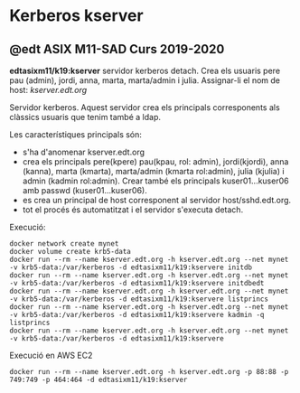 # Kerberos kserver
## @edt ASIX M11-SAD Curs 2019-2020

**edtasixm11/k19:kserver** servidor kerberos detach. Crea els usuaris pere
  pau (admin), jordi, anna, marta, marta/admin i julia.
  Assignar-li el nom de host: *kserver.edt.org*

Servidor kerberos. Aquest servidor crea els principals corresponents als clàssics
usuaris que tenim també a ldap.

Les característiques principals són:
 * s'ha d'anomenar kserver.edt.org
 * crea els principals pere(kpere) pau(kpau, rol: admin), jordi(kjordi), 
   anna (kanna), marta (kmarta), marta/admin (kmarta rol:admin), julia (kjulia) 
   i admin (kadmin rol:admin).  Crear també els principals kuser01...kuser06 
   amb passwd (kuser01...kuser06).
 * es crea un principal de host corresponent al servidor host/sshd.edt.org.
 * tot el procés és automatitzat i el servidor s'executa detach.

Execució:
```
docker network create mynet
docker volume create krb5-data
docker run --rm --name kserver.edt.org -h kserver.edt.org --net mynet -v krb5-data:/var/kerberos -d edtasixm11/k19:kservere initdb
docker run --rm --name kserver.edt.org -h kserver.edt.org --net mynet -v krb5-data:/var/kerberos -d edtasixm11/k19:kservere initdbedt
docker run --rm --name kserver.edt.org -h kserver.edt.org --net mynet -v krb5-data:/var/kerberos -d edtasixm11/k19:kservere listprincs
docker run --rm --name kserver.edt.org -h kserver.edt.org --net mynet -v krb5-data:/var/kerberos -d edtasixm11/k19:kservere kadmin -q listprincs
docker run --rm --name kserver.edt.org -h kserver.edt.org --net mynet -v krb5-data:/var/kerberos -d edtasixm11/k19:kservere 
```

Execució en AWS EC2
```
docker run --rm --name kserver.edt.org -h kserver.edt.org -p 88:88 -p 749:749 -p 464:464 -d edtasixm11/k19:kserver
```

